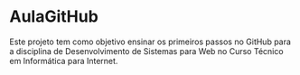 # AulaGitHub
Este projeto tem como objetivo ensinar os primeiros passos no GitHub para a disciplina de Desenvolvimento de Sistemas para Web no Curso Técnico em Informática para Internet.

